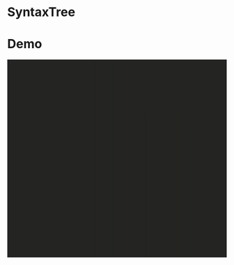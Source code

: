 # SyntaxTree

# Demo
![](https://github.com/srccircumflex/SyntaxTree/blob/main/HighlighterDemo.gif)
